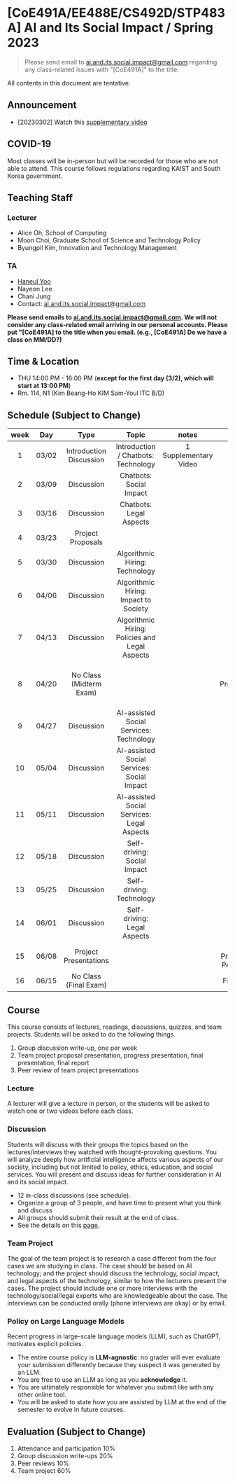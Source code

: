 # [CoE491A/EE488E/CS492D/STP483A] AI and Its Social Impact / Spring 2023

> Please send email to ai.and.its.social.impact@gmail.com regarding any class-related issues with "[CoE491A]" to the title.

All contents in this document are tentative.

## Announcement
* [20230302] Watch this [supplementary video]()

## COVID-19
Most classes will be in-person but will be recorded for those who are not able to attend.
This course follows regulations regarding KAIST and South Korea government.

## Teaching Staff
### Lecturer
* Alice Oh, School of Computing
* Moon Choi, Graduate School of Science and Technology Policy
* Byungpil Kim, Innovation and Technology Management

### TA
* [Haneul Yoo](https://haneul-yoo.github.io)
* Nayeon Lee
* Chani Jung
* Contact: ai.and.its.social.impact@gmail.com

**Please send emails to ai.and.its.social.impact@gmail.com. We will not consider any class-related email arriving in our personal accounts. Please put "[CoE491A] to the title when you email. (e.g., [CoE491A] De we have a class on MM/DD?)**

## Time & Location
* THU 14:00 PM - 16:00 PM (**except for the first day (3/2), which will start at 13:00 PM**)
* Rm. 114, N1 (Kim Beang-Ho KIM Sam-Youl ITC B/D)

## Schedule (Subject to Change)

|  week |                    Day                    |                Type             |                      Topic                    |      notes     |           Project          |
|:-----:|:-----------------------------------------:|:-------------------------------:|:---------------------------------------------:|:--------------:|:--------------------------:|
|   1   | 03/02                                     | Introduction <br/> Discussion | Introduction / Chatbots: Technology | 1 Supplementary Video | |
|   2   | 03/09                              | Discussion     | Chatbots: Social Impact | | Choose Teams |
|   3   | 03/16                              | Discussion     | Chatbots: Legal Aspects | | |
|   4   | 03/23                              | Project Proposals    |  | | |
|   5   | 03/30                              | Discussion    | Algorithmic Hiring: Technology         | | |
|   6   | 04/06                              | Discussion     | Algorithmic Hiring: Impact to Society                             | | |
|   7   | 04/13                              | Discussion |Algorithmic Hiring: Policies and Legal Aspects | | |
|   8   | 04/20                              | No Class (Midterm Exam) | | | Project Progress Presentations (Upload Video)|
|   9   | 04/27                              | Discussion    | AI-assisted Social Services: Technology | | |
|   10  | 05/04                              | Discussion    | AI-assisted Social Services: Social Impact | | |
|   11  | 05/11                              | Discussion    | AI-assisted Social Services: Legal Aspects  | | |
|   12  | 05/18                              | Discussion    | Self-driving: Social Impact | | |
|   13  | 05/25                              | Discussion    | Self-driving: Technology | | |
|   14  | 06/01                              | Discussion       | Self-driving: Legal Aspects | | |
|   15  | 06/08                              | Project Presentations | | | Final Presentation, Peer-review|
|   16  | 06/15                             | No Class (Final Exam)           |                           | | Final Report |

## Course
This course consists of lectures, readings, discussions, quizzes, and team projects.
Students will be asked to do the following things.  

1.	Group discussion write-up, one per week  
2.	Team project proposal presentation, progress presentation, final presentation, final report  
3.	Peer review of team project presentations

### Lecture
A lecturer will give a lecture in person, or the students will be asked to watch one or two videos before each class.

### Discussion
Students will discuss with their groups the topics based on the lectures/interviews they watched with thought-provoking questions.
You will analyze deeply how artificial intelligence affects various aspects of our society, including but not limited to policy, ethics, education, and social services.
You will present and discuss ideas for further consideration in AI and its social impact.
* 12 in-class discussions (see schedule).
* Organize a group of 3 people, and have time to present what you think and discuss
* All groups should submit their result at the end of class.
* See the details on this [page](https://uilab-kaist.github.io/cs492-ai-and-society-spring-2023/discussion).

### Team Project
The goal of the team project is to research a case different from the four cases we are studying in class. The case should be based on AI technology; and the project should discuss the technology, social impact, and legal aspects of the technology, similar to how the lecturers present the cases. The project should include one or more interviews with the technology/social/legal experts who are knowledgeable about the case. The interviews can be conducted orally (phone interviews are okay) or by email.

### Policy on Large Language Models
Recent progress in large-scale language models (LLM), such as ChatGPT, motivates explicit policies.
* The entire course policy is **LLM-agnostic**: no grader will ever evaluate your submission differently because they suspect it was generated by an LLM.
* You are free to use an LLM as long as you **acknowledge** it.
* You are ultimately responsible for whatever you submit like with any other online tool.
* You will be asked to state how you are assisted by LLM at the end of the semester to evolve in future courses.

## Evaluation (Subject to Change)
1.	Attendance and participation 10%
2.	Group discussion write-ups 20%
3.	Peer reviews 10%
4.	Team project 60%
